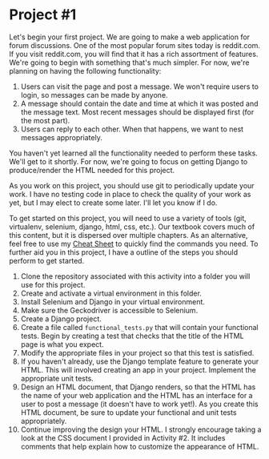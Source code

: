 # Project #1

Let's begin your first project. We are going to make a web application
for forum discussions. One of the most popular forum sites today
is reddit.com. If you visit reddit.com, you will find that
it has a rich assortment of features. We're going to begin with something
that's much simpler. For now, we're planning on having the following
functionality:

1. Users can visit the page and post a message. We won't require
users to login, so messages can be made by anyone.
2. A message should contain the date and time at which it was posted
and the message text. Most recent messages should be displayed first
(for the most part).
3. Users can reply to each other. When that happens, we want to nest
messages appropriately.

You haven't yet learned all the functionality needed to perform
these tasks. We'll get to it shortly. For now, we're going to focus
on getting Django to produce/render the HTML needed for this project.

As you work on this project, you should use git to periodically
update your work. I have no testing code in place to check the quality
of your work as yet, but I may elect to create some later. I'll let
you know if I do.

To get started on this project, you will need to use a variety of tools
(git, virtualenv, selenium, django, html, css, etc.). Our textbook
covers much of this content, but it is dispersed over multiple chapters.
As an alternative, feel free to use my 
[Cheat Sheet](https://github.com/brandonbate/Cheat-Sheet)
to quickly find the commands you need. To further aid you in this
project, I have a outline of the steps you should perform to get
started.

1. Clone the repository associated with this activity
into a folder you will use for this project.
2. Create and activate a virtual environment in this folder.
3. Install Selenium and Django in your virtual environment.
4. Make sure the Geckodriver is accessible to Selenium.
5. Create a Django project.
6. Create a file called ```functional_tests.py``` that will contain your functional tests.
Begin by creating a test that checks that the title of the HTML page is what you
expect.
7. Modify the appropriate files in your project so that this test
is satisfied.
8. If you haven't already, use the Django template feature to generate
your HTML. This will involved creating an app in your project. Implement the appropriate unit tests.
9. Design an HTML document, that Django renders, so that 
the HTML has the name of your web application and the HTML has an interface for a user to post a message (it doesn't have to work yet!).
As you create this HTML document, be sure to update your functional
and unit tests appropriately.
10. Continue improving the design your HTML. I strongly encourage taking
a look at the CSS document I provided in Activity #2. It includes
comments that help explain how to customize the appearance of HTML.

